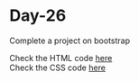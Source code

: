 # Day-26

Complete a project on bootstrap

Check the HTML code [here](./index.html)  
Check the CSS code [here](./assets/style.css)